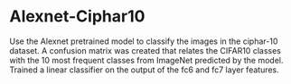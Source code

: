 # Alexnet-Ciphar10
Use the Alexnet pretrained model to classify the images in the ciphar-10 dataset. 
A confusion matrix was created that relates the CIFAR10 classes with the 10 most frequent classes from ImageNet predicted by the model.
Trained a linear classifier on the output of the fc6 and fc7 layer features.
